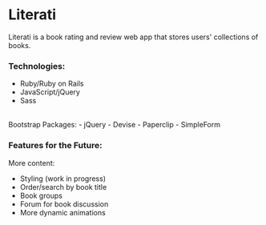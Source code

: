 # Literati

Literati is a book rating and review web app that stores users' collections of books. 

### Technologies:

- Ruby/Ruby on Rails
- JavaScript/jQuery
- Sass
<br>
Bootstrap Packages:
- jQuery
- Devise
- Paperclip
- SimpleForm

### Features for the Future:

More content: 
- Styling (work in progress)
- Order/search by book title
- Book groups
- Forum for book discussion
- More dynamic animations